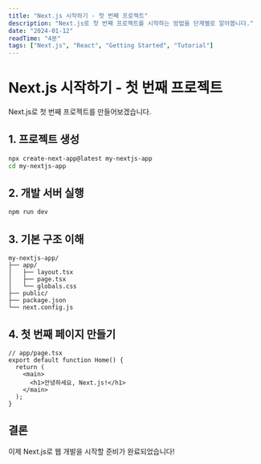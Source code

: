 ```yaml
---
title: "Next.js 시작하기 - 첫 번째 프로젝트"
description: "Next.js로 첫 번째 프로젝트를 시작하는 방법을 단계별로 알아봅니다."
date: "2024-01-12"
readTime: "4분"
tags: ["Next.js", "React", "Getting Started", "Tutorial"]
---
```


# Next.js 시작하기 - 첫 번째 프로젝트

Next.js로 첫 번째 프로젝트를 만들어보겠습니다.

## 1. 프로젝트 생성

```bash
npx create-next-app@latest my-nextjs-app
cd my-nextjs-app
```

## 2. 개발 서버 실행

```bash
npm run dev
```

## 3. 기본 구조 이해

```
my-nextjs-app/
├── app/
│   ├── layout.tsx
│   ├── page.tsx
│   └── globals.css
├── public/
├── package.json
└── next.config.js
```

## 4. 첫 번째 페이지 만들기

```tsx
// app/page.tsx
export default function Home() {
  return (
    <main>
      <h1>안녕하세요, Next.js!</h1>
    </main>
  );
}
```

## 결론

이제 Next.js로 웹 개발을 시작할 준비가 완료되었습니다!
